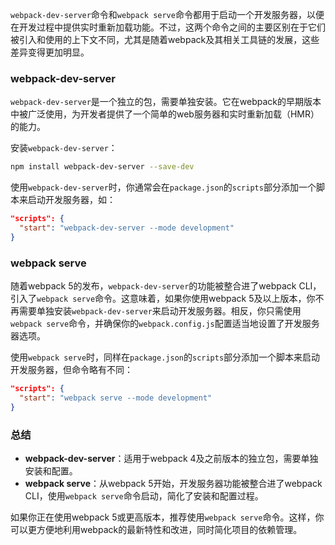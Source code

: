 `webpack-dev-server`命令和`webpack serve`命令都用于启动一个开发服务器，以便在开发过程中提供实时重新加载功能。不过，这两个命令之间的主要区别在于它们被引入和使用的上下文不同，尤其是随着webpack及其相关工具链的发展，这些差异变得更加明显。

### webpack-dev-server

`webpack-dev-server`是一个独立的包，需要单独安装。它在webpack的早期版本中被广泛使用，为开发者提供了一个简单的web服务器和实时重新加载（HMR）的能力。

安装`webpack-dev-server`：
```sh
npm install webpack-dev-server --save-dev
```

使用`webpack-dev-server`时，你通常会在`package.json`的`scripts`部分添加一个脚本来启动开发服务器，如：
```json
"scripts": {
  "start": "webpack-dev-server --mode development"
}
```

### webpack serve

随着webpack 5的发布，`webpack-dev-server`的功能被整合进了webpack CLI，引入了`webpack serve`命令。这意味着，如果你使用webpack 5及以上版本，你不再需要单独安装`webpack-dev-server`来启动开发服务器。相反，你只需使用`webpack serve`命令，并确保你的`webpack.config.js`配置适当地设置了开发服务器选项。

使用`webpack serve`时，同样在`package.json`的`scripts`部分添加一个脚本来启动开发服务器，但命令略有不同：
```json
"scripts": {
  "start": "webpack serve --mode development"
}
```

### 总结

- **webpack-dev-server**：适用于webpack 4及之前版本的独立包，需要单独安装和配置。
- **webpack serve**：从webpack 5开始，开发服务器功能被整合进了webpack CLI，使用`webpack serve`命令启动，简化了安装和配置过程。

如果你正在使用webpack 5或更高版本，推荐使用`webpack serve`命令。这样，你可以更方便地利用webpack的最新特性和改进，同时简化项目的依赖管理。